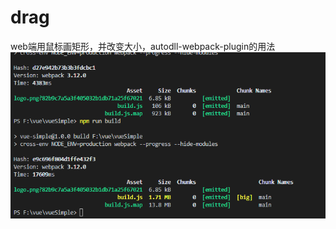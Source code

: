 # drag
web端用鼠标画矩形，并改变大小，autodll-webpack-plugin的用法
![Image text](https://raw.githubusercontent.com/Marco-ding/drag/master/src/assets/1566891568(1).png)
